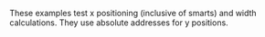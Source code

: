 These examples test x positioning  (inclusive of smarts) and width calculations. They use absolute addresses for y positions.